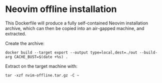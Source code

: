 # Neovim offline installation

This Dockerfile will produce a fully self-contained Neovim installation archive, which can then be copied into an air-gapped machine, and extracted.

Create the archive:
```
docker build --target export --output type=local,dest=./out --build-arg CACHE_BUST=$(date +%s) .
```

Extract on the target machine with:
```
tar -xzf nvim-offline.tar.gz -C ~
```
